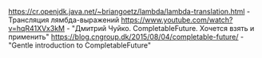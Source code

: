 https://cr.openjdk.java.net/~briangoetz/lambda/lambda-translation.html - Трансляция лямбда-выражений
https://www.youtube.com/watch?v=hqR41XVx3kM - "Дмитрий Чуйко. CompletableFuture. Хочется взять и применить"
https://blog.cngroup.dk/2015/08/04/completable-future/ - "Gentle introduction to CompletableFuture"
